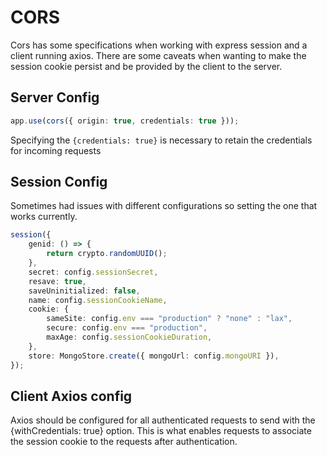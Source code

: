 # CORS

Cors has some specifications when working with express session and a client running axios. There are some caveats when wanting to make the session cookie persist and be provided by the client to the server.

## Server Config

```ts
app.use(cors({ origin: true, credentials: true }));
```

Specifying the `{credentials: true}` is necessary to retain the credentials for incoming requests

## Session Config

Sometimes had issues with different configurations so setting the one that works currently.

```ts
session({
    genid: () => {
        return crypto.randomUUID();
    },
    secret: config.sessionSecret,
    resave: true,
    saveUninitialized: false,
    name: config.sessionCookieName,
    cookie: {
        sameSite: config.env === "production" ? "none" : "lax",
        secure: config.env === "production",
        maxAge: config.sessionCookieDuration,
    },
    store: MongoStore.create({ mongoUrl: config.mongoURI }),
});
```

## Client Axios config

Axios should be configured for all authenticated requests to send with the {withCredentials: true} option. This is what enables requests to associate the session cookie to the requests after authentication.
